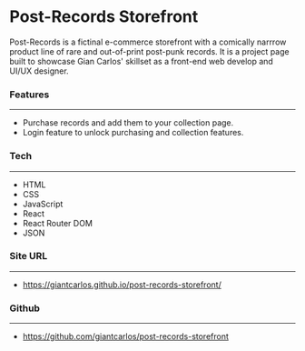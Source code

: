# **Post-Records Storefront**

Post-Records is a fictinal e-commerce storefront with a comically narrrow product line of rare and out-of-print post-punk records. It is a project page built to showcase Gian Carlos' skillset as a front-end web develop and UI/UX designer. 


### **Features**
---

- Purchase records and add them to your collection page.
- Login feature to unlock purchasing and collection features.


### **Tech**
---

- HTML
- CSS
- JavaScript
- React
- React Router DOM
- JSON


### **Site URL**
---

- https://giantcarlos.github.io/post-records-storefront/


### **Github**
---
- https://github.com/giantcarlos/post-records-storefront